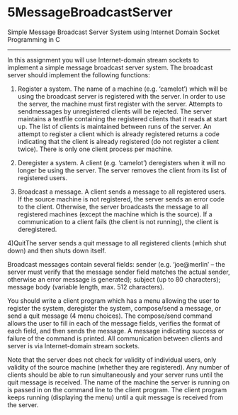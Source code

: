 # 5MessageBroadcastServer
Simple Message Broadcast Server System using Internet Domain Socket Programming in C

------------------------------------------------------------------------------------

In this assignment you will use Internet-domain stream sockets to implement a simple message broadcast server system. The broadcast server should implement the following functions:

1) Register a system. The name of a machine (e.g. ‘camelot’) which will be using the broadcast server is registered with the server. In order to use the server, the machine must first register with the server. Attempts to sendmessages by unregistered clients will be rejected. The server maintains a textfile containing the registered clients that it reads at start up. The list of clients is maintained between runs of the server. An attempt to register a client which is already registered returns a code indicating that the client is already registered (do not register a client twice). There is only one client process per machine.

2) Deregister a system. A client (e.g. ‘camelot’) deregisters when it will no longer be using the server. The server removes the client from its list of registered users.

3) Broadcast a message. A client sends a message to all registered users. If the source machine is not registered, the server sends an error code to the client. Otherwise, the server broadcasts the message to all registered machines (except the machine which is the source). If a communication to a client fails (the client is not running), the client is deregistered.

4)QuitThe server sends a quit message to all registered clients (which shut down) and then shuts down itself.

Broadcast messages contain several fields: sender (e.g. ‘joe@merlin’ – the server must verify that the message sender field matches the actual sender, otherwise an error message is generated); subject (up to 80 characters); message body (variable length, max. 512 characters).

You should write a client program which has a menu allowing the user to register the system, deregister the system, compose/send a message, or send a quit message (4 menu choices). The compose/send command allows the user to fill in each of the message fields, verifies the format of each field, and then sends the message. A message indicating success or failure of the command is printed.  All communication between clients and server is via Internet-domain stream sockets.

Note that the server does not check for validity of individual users, only validity of the source  machine (whether they are registered). Any number of clients should be able to run simultaneously and your server runs until the quit message is received. The name of the machine the server is running on is passed in on the command line to the client program. The client program keeps running (displaying the menu) until a quit message is received from the server.
